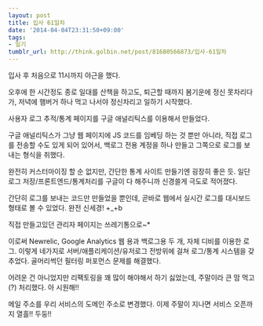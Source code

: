 ```yaml
---
layout: post
title: 입사 61일차
date: '2014-04-04T23:31:50+09:00'
tags:
- 일기
tumblr_url: http://think.golbin.net/post/81680566873/입사-61일차
---
```

입사 후 처음으로 11시까지 야근을 했다.

오후에 한 시간정도 종로 일대를 산책을 하고도, 퇴근할 때까지 봄기운에 정신 못차리다가, 저녁에 햄버거 하나 먹고 나서야 정신차리고 일하기 시작했다.

사용자 로그 추적/통계 페이지를 구글 애널리틱스를 이용해서 만들었다.

구글 애널리틱스가 그냥 웹 페이지에 JS 코드를 임베딩 하는 것 뿐만 아니라, 직접 로그를 전송할 수도 있게 되어 있어서, 백로그 전용 계정을 하나 만들고 그쪽으로 로그를 보내는 형식을 취했다.

완전히 커스터마이징 할 순 없지만, 간단한 통계 사이트 만들기엔 굉장히 좋은 듯.
일단 로그 저장/프론트엔드/통계처리를 구글이 다 해주니까 신경쓸게 극도로 적어졌다.

간단히 로그를 보내는 코드만 만들었을 뿐인데, 곧바로 웹에서 실시간 로그를 대시보드 형태로 볼 수 있었다. 완전 신세경! +_+b


직접 만들고있던 관리자 페이지는 쓰레기통으로~*

이로써 Newrelic, Google Analytics 웹 용과 백로그용 두 개, 자체 디비를 이용한 로그. 이렇게 네가지로 서버/애플리케이션/유저로그 전방위에 걸쳐 로그/통계 시스템을 갖추었다.
골머리썩던 필터링 퍼포먼스 문제를 해결했다.

어려운 건 아니었지만 리팩토링을 꽤 많이 해야해서 하기 싫었는데, 주말이라 큰 맘 먹고(?) 처리했다.
아 시원해!!

메일 주소를 우리 서비스의 도메인 주소로 변경했다.
이제 주말이 지나면 서비스 오픈까지 열흘!! 두둥!!
